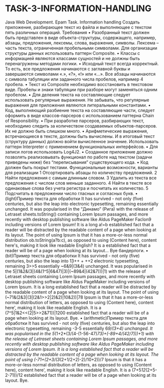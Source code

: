 # TASK-3-INFORMATION-HANDLING
Java Web Development. Epam
Task. Information handling
Cоздать приложение, разбирающее текст из файла и выполняющее с текстом пять различных операций.
Требования
• Разобранный текст должен быть представлен в виде объекта-структуры, содержащего, например, абзацы, предложения, лексемы, слова, выражения, символы. Лексема – часть текста, ограниченная пробельными символами. Для организации структуры данных использовать паттерн Composite.
• Классы с информацией являются классами сущностей и не должны быть перенагружены методами логики.
• Исходный текст всегда корректный. То есть, все предложения начинаются с заглавной буквы и завершаются символами «.», «?», «!» или «…». Все абзацы начинаются с символа табуляции или заданного числа пробелов, например 4 пробела.
• Текст из Composite необходимо восстановить в текстовом виде. Пробелы и знаки табуляции при разборе могут заменяться одним пробелом.
• Для деления текста на составляющие следует использовать регулярные выражения. Не забывать, что регулярные выражения для приложения являются литеральными константами.
• Код, выполняющий разбиение текста на составляющие части, следует оформить в виде классов-парсеров с использованием паттерна Chain of Responsibility.
• При разработке парсеров, разбирающих текст, необходимо следить за количеством создаваемых объектов-парсеров. Их не должно быть слишком много.
• Арифметические выражения, встречающиеся в тексте, должны быть вычислены. И в итоговый текст (структуру данных) должно войти вычисленное значение. Использовать паттерн Interpreter с применением функциональных интерфейсов.
• Для записи логов использовать Log4J2.
• Созданное приложение должно позволять реализовывать функционал по работе над текстом (задачи приведены ниже) без “переписывания” существующего кода.
• Код должен быть покрыт тестами.
Функциональные возможности, варианты для реализации
1
Отсортировать абзацы по количеству предложений.
2
Найти предложения с самым длинным словом.
3
Удалить из текста все предложения с числом слов меньше заданного.
4
Найти в тексте все одинаковые слова без учета регистра и посчитать их количество.
5
Подсчитать в предложении число гласных и согласных букв.
• (light)Пример текста для обработки
It has survived - not only (five) centuries, but also the leap into electronic typesetting, remaining essentially unchanged. It was popularised in the “Динамо” (Рига) with the release of Letraset sheets.toString() containing Lorem Ipsum passages, and more recently with desktop publishing software like Aldus PageMaker Faclon9 including versions of Lorem Ipsum!
It is a long a!=b established fact that a reader will be distracted by the readable content of a page when looking at its layout. The point of using Ipsum is that it has a more-or-less normal distribution ob.toString(a?b:c), as opposed to using (Content here), content here's, making it look like readable English?
It is a established fact that a reader will be of a page when looking at its layout...
Bye бандерлоги.
• (bit)Пример текста для обработки
It has survived - not only (five) centuries, but also the leap into 13++ + ++2 electronic typesetting, remaining 3>>5 essentially ~6&9|(3&4) unchanged. It was popularised in the 5|(1&2&(3|(4&(1^5|6&47)|3)|(~89&4|(42&7)))|1) with the release of Letraset sheets containing Lorem Ipsum passages, and more recently with desktop publishing software like Aldus PageMaker including versions of Lorem Ipsum.
It is a long established fact that a reader will be distracted by the readable content of a page when looking at its layout. The point of using (~71&(2&3|(3|(2&1>>2|2)&2)|10&2))|78 Ipsum is that it has a more-or-less normal distribution of letters, as opposed to using (Content here), content here', making it look like readable English.
It is a (7^5|1&2<<(2|5>>2&71))|1200 established fact that a reader will be of a page when looking at its layout.
Bye.
• (arithmetic)Пример текста для обработки
It has survived - not only (five) centuries, but also the leap into electronic typesetting, remaining -3-5 essentially 6*9/(3+4) unchanged. It was popularised in the 5*(1+2*(3/(4-(1-56-47)*73)+(-89+4/(42/7)))+1) with the release of Letraset sheets containing Lorem Ipsum passages, and more recently with desktop publishing software like Aldus PageMaker including versions of Lorem Ipsum.
It is a long established fact that a reader will be distracted by the readable content of a page when looking at its layout. The point of using (-71+(2+3/(3*(2+1/2+2)-2)/10+2))/7 Ipsum is that it has a more-or-less normal distribution of letters, as opposed to using (Content here), content here', making it look like readable English.
It is a (7+5*12*(2+5-2-71))/12 established fact that a reader will be of a page when looking at its layout.
Bye.
